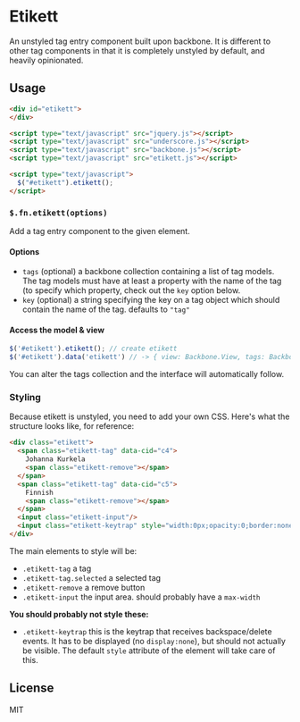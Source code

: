 # Etikett

An unstyled tag entry component built upon backbone. It is different to other tag
components in that it is completely unstyled by default, and heavily opinionated.

## Usage

```html
<div id="etikett">
</div>

<script type="text/javascript" src="jquery.js"></script>
<script type="text/javascript" src="underscore.js"></script>
<script type="text/javascript" src="backbone.js"></script>
<script type="text/javascript" src="etikett.js"></script>

<script type="text/javascript">
  $("#etikett").etikett();
</script>
```

### `$.fn.etikett(options)`

Add a tag entry component to the given element.

#### Options

* `tags` (optional) a backbone collection containing a list of tag models. The
  tag models must have at least a property with the name of the tag (to specify
  which property, check out the `key` option below.
* `key` (optional) a string specifying the key on a tag object which should
  contain the name of the tag. defaults to `"tag"`

#### Access the model & view

```javascript
$('#etikett').etikett(); // create etikett
$('#etikett').data('etikett') // -> { view: Backbone.View, tags: Backbone.Collection }
```

You can alter the tags collection and the interface will automatically follow.


### Styling

Because etikett is unstyled, you need to add your own CSS. Here's what the
structure looks like, for reference:

```html
<div class="etikett">
  <span class="etikett-tag" data-cid="c4">
    Johanna Kurkela
    <span class="etikett-remove"></span>
  </span>
  <span class="etikett-tag" data-cid="c5">
    Finnish
    <span class="etikett-remove"></span>
  </span>
  <input class="etikett-input"/>
  <input class="etikett-keytrap" style="width:0px;opacity:0;border:none">
</div>
```

The main elements to style will be:
* `.etikett-tag` a tag
* `.etikett-tag.selected` a selected tag
* `.etikett-remove` a remove button
* `.etikett-input` the input area. should probably have a `max-width`

**You should probably not style these:**
* `.etikett-keytrap` this is the keytrap that receives backspace/delete events.
  It has to be displayed (no `display:none`), but should not actually be visible.
  The default `style` attribute of the element will take care of this.

## License

MIT
